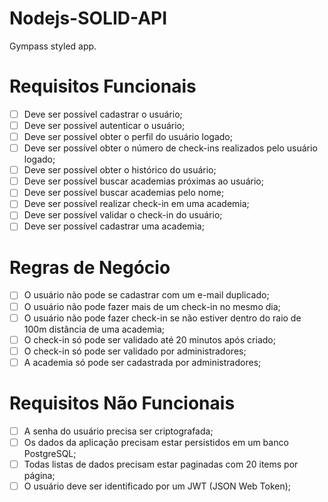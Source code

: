 # Nodejs-SOLID-API

Gympass styled app.

# Requisitos Funcionais

- [ ] Deve ser possível cadastrar o usuário;
- [ ] Deve ser possível autenticar o usuário;
- [ ] Deve ser possível obter o perfil do usuário logado;
- [ ] Deve ser possível obter o número de check-ins realizados pelo usuário logado;
- [ ] Deve ser possível obter o histórico do usuário;
- [ ] Deve ser possível buscar academias próximas ao usuário;
- [ ] Deve ser possível buscar academias pelo nome;
- [ ] Deve ser possível realizar check-in em uma academia;
- [ ] Deve ser possível validar o check-in do usuário;
- [ ] Deve ser possível cadastrar uma academia;

# Regras de Negócio
- [ ] O usuário não pode se cadastrar com um e-mail duplicado;
- [ ] O usuário não pode fazer mais de um check-in no mesmo dia;
- [ ] O usuário não pode fazer check-in se não estiver dentro do raio de 100m distância de uma academia; 
- [ ] O check-in só pode ser validado até 20 minutos após criado;
- [ ] O check-in só pode ser validado por administradores;
- [ ] A academia só pode ser cadastrada por administradores;

# Requisitos Não Funcionais
- [ ] A senha do usuário precisa ser criptografada;
- [ ] Os dados da aplicação precisam estar persistidos em um banco PostgreSQL;
- [ ] Todas listas de dados precisam estar paginadas com 20 items por página;
- [ ] O usuário deve ser identificado por um JWT (JSON Web Token);
